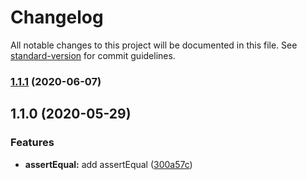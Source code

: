 # Changelog

All notable changes to this project will be documented in this file. See [standard-version](https://github.com/conventional-changelog/standard-version) for commit guidelines.

### [1.1.1](https://github.com/d-utils/testing/compare/v1.1.0...v1.1.1) (2020-06-07)

## 1.1.0 (2020-05-29)


### Features

* **assertEqual:** add assertEqual ([300a57c](https://github.com/d-utils/testing/commit/300a57c47282bc31976fb2086521733b6d1d2947))
